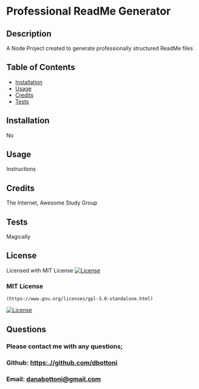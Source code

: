 
  # Professional ReadMe Generator
   
  ## Description
  A Node Project created to generate professionally structured ReadMe files


  ## Table of Contents

  * [Installation](#installation)
  * [Usage](#usage)
  * [Credits](#credits)
  * [Tests](#tests)
  

  ## Installation
  No


  ## Usage
  Instructions


  ## Credits
  The Internet, Awesome Study Group


  ## Tests
  Magically


  ## License
   Licensed with MIT License
  [![License](https://img.shields.io/badge/license-MIT-green.svg)](https://spdx.org/licenses/MIT.html)
  ### MIT License
    (https://www.gnu.org/licenses/gpl-3.0-standalone.html)
  [![License](https://img.shields.io/badge/license-MIT-green.svg)](https://spdx.org/licenses/MIT.html)
  


  ## Questions
  ### Please contact me with any questions;
  ### Github: [https:.//github.com/dbottoni](https://github.com/dbottoni)
  ### Email: danabottoni@gmail.com


